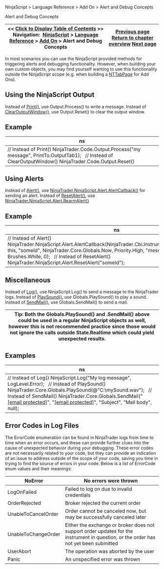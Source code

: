 ﻿
NinjaScript > Language Reference > Add On > Alert and Debug Concepts

Alert and Debug Concepts

| << [Click to Display Table of Contents](alert_and_debug_concepts.md) >> **Navigation:**     [NinjaScript](ninjascript-1.md) > [Language Reference](language_reference_wip-1.md) > [Add On](add_on-1.md) > Alert and Debug Concepts | [Previous page](nttabpage_save-1.md) [Return to chapter overview](add_on-1.md) [Next page](alertcallback-1.md) |
| --- | --- |
In most scenarios you can use the NinjaScript provided methods for triggering alerts and debugging functionality. However, when building your own custom objects, you may find yourself wanting to use this functionality outside the NinjaScript scope (e.g. when building a [NTTabPage](nttabpage_class-1.md) for Add Ons).
 
## Using the NinjaScript Output
Instead of [Print()](print-1.md), use Output.Process() to write a message.
Instead of [ClearOutputWindow()](clearoutputwindow-1.md), use Output.Reset() to clear the output window.
 
## Example

| ns |
| --- |
| // Instead of Print() NinjaTrader.Code.Output.Process("my message", PrintTo.OutputTab1);   // Instead of ClearOutputWindow() NinjaTrader.Code.Output.Reset() |

## Using Alerts
Instead of [Alert()](alert-1.md), use [NinjaTrader.NinjaScript.Alert.AlertCallback()](alertcallback-1.md) for sending an alert.
Instead of [ResetAlert()](rearmalert-1.md), use [NinjaTrader.NinjaScript.Alert.RearmAlert()](alert-1.md)
 
## Example

| ns |
| --- |
| // Instead of Alert() NinjaTrader.NinjaScript.Alert.AlertCallback(NinjaTrader.Cbi.Instrument.GetInstrument("MSFT"), this, "someId", NinjaTrader.Core.Globals.Now, Priority.High, "message", null, Brushes.Blue, Brushes.White, 0);   // Instead of ResetAlert() NinjaTrader.NinjaScript.Alert.ResetAlert("someId"); |

## Miscellaneous
Instead of [Log()](log-1.md), use NinjaScript.Log() to send a message to the NinjaTrader logs.
Instead of [PlaySound()](playsound-1.md), use Globals.PlaySound() to play a sound.
Instead of [SendMail()](sendmail-1.md), use Globals.SendMail() to send a mail.
 

| Tip: Both the Globals.PlaySound() and .SendMail() above could be used in a regular NinjaScript objects as well, however this is not recommended practice since those would not ignore the calls outside State.Realtime which could yield unexpected results. |
| --- |

## Examples

| ns |
| --- |
| // Instead of Log() NinjaScript.Log("My log message", LogLevel.Error);   // Instead of PlaySound() NinjaTrader.Core.Globals.PlaySound(@"C:\\mySound.wav");   // Instead of SendMail() NinjaTrader.Core.Globals.SendMail("[[email protected]](/cdn-cgi/l/email-protection)", "[[email protected]](/cdn-cgi/l/email-protection)", "Subject", "Mail body", null); |

## Error Codes in Log Files
The ErrorCode enumeration can be found in NinjaTrader logs from time to time when an error occurs, and these can provide further clues into the cause of unexpected behavior during your debugging. These error codes are not necessarily related to your code, but they can provide an indication of an issue to address outside of the scope of your code, saving you time in trying to find the source of errors in your code. Below is a list of ErrorCode enum values and their meanings:
 

| NoError | No errors were thrown |
| --- | --- |
| LogOnFailed | Failed to log on due to invalid credentials |
| OrderRejected | Broker rejected the current order |
| UnableToCancelOrder | Order cannot be canceled now, but may be successfully canceled later |
| UnableToChangeOrder | Either the exchange or broker does not support order updates for the instrument in question, or the order has not yet been submitted |
| UserAbort | The operation was aborted by the user |
| Panic | An unspecified error was thrown |
